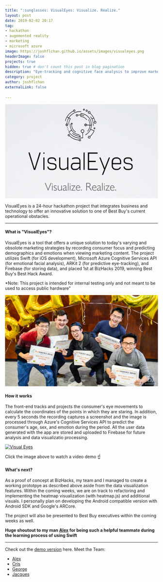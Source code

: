 ```yaml
---
title: ":sunglasses: VisualEyes: Visualize. Realize."
layout: post
date: 2019-02-02 20:17
tag: 
- hackathon
- augemented reality
- marketing
- microsoft azure
image: https://joshflchan.github.io/assets/images/visualeyes.png
headerImage: false
projects: true
hidden: true # don't count this post in blog pagination
description: "Eye-tracking and cognitive face analysis to improve marketing"
category: project
author: joshflchan
externalLink: false

---
```

![Screenshot](https://raw.githubusercontent.com/joshflchan/joshflchan.github.io/master/assets/images/visualeyes.png)

VisualEyes is a 24-hour hackathon project that integrates business and technology to offer an innovative solution to
one of Best Buy's current operational obstacles. 

---

#### What is "VisualEyes"?
VisualEyes is a tool that offers a unique solution to today's varying and obsolote marketing strategies by recording 
consumer focus and predicting demographics and emotions when viewing marketing content. The project utilizes
Swift (for iOS development), Microsoft Azure Cognitive Services API (for emotional facial analysis), ARKit 2 (for predictive eye-tracking), and Firebase (for storing data), and placed 1st at BizHacks 2019, winning Best Buy's Best Hack Award. 

*Note: This project is intended for internal testing only and not meant to be used to access public hardware"

![Screenshot](https://raw.githubusercontent.com/joshflchan/joshflchan.github.io/master/assets/images/bizhacks_group.jpg)

#### How it works
The front-end tracks and projects the consumer's eye movements to calculate the coordinates of the points in which they are 
staring. In addition, every 5 seconds the recording captures a screenshot and the image is processed through Azure's Cognitive 
Services API to predict the consumer's age, sex, and emotion during the period. All the user data generated with the app are stored and uploaded to Firebase for future analysis and data visualizatio processing.

[![Visual Eyes](https://img.youtube.com/vi/dHPioO0KVxE/0.jpg)](https://www.youtube.com/watch?v=dHPioO0KVxE)

Click the image above to watch a video demo :point_up:

#### What's next?

As a proof of concept at BizHacks, my team and I managed to create a working prototpye as described above aside from the 
data visualization features. Within the coming weeks, we are on track to refactoring and implementing the heatmap visualization (with heatmap.js) and additional visuals. I personally plan on developing the Android compatible version with Android SDK and Google's ARCore. 

The project will also be presented to Best Buy executives within the coming weeks as well. 

**Huge shoutout to my man [Alex](https://github.com/superzzp) for being such a helpful teammate during the learning process 
of using Swift**

---
Check out the [demo version](https://github.com/joshflchan/Visual-Eye-BizHacks) here.
Meet the Team: 
- [Alex](https://www.linkedin.com/in/alex-zhang-bucs/)
- [Cris](https://www.linkedin.com/in/cristianmihailescu/)
- [George](https://www.linkedin.com/in/georgexu-/)
- [Jacques](https://www.linkedin.com/in/jacqueschen1/)


